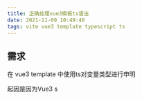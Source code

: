 ```yaml
---
title: 正确处理vue3模板ts语法
date: 2021-11-09 10:49:40
tags: vite vue3 template typescript ts
---
```


## 需求

在 vue3 template 中使用ts对变量类型进行申明

起因是因为Vue3
s